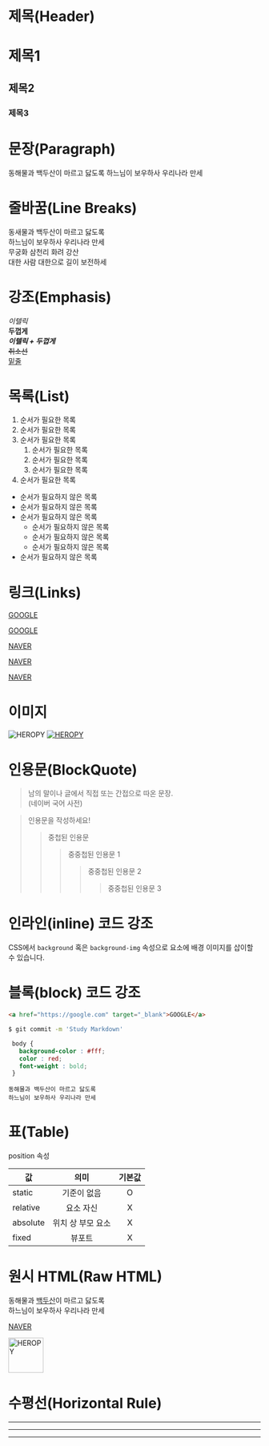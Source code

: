 # 제목(Header)

# 제목1 
## 제목2
### 제목3

# 문장(Paragraph)

동해물과 백두산이 마르고 닳도록
하느님이 보우하사 우리나라 만세

# 줄바꿈(Line Breaks)

동새물과 백두산이 마르고 닳도록  
하느님이 보우하사 우리나라 만세  
무궁화 삼천리 화려 강산 <br>
대한 사람 대한으로 길이 보전하세

# 강조(Emphasis)

_이텔릭_  
**두껍게**  
**_이텔릭 + 두껍게_**  
~~취소선~~  
<u>밑줄</u>  

# 목록(List)

1. 순서가 필요한 목록
1. 순서가 필요한 목록
1. 순서가 필요한 목록
    1. 순서가 필요한 목록
    1. 순서가 필요한 목록
    1. 순서가 필요한 목록
1. 순서가 필요한 목록      


- 순서가 필요하지 않은 목록
- 순서가 필요하지 않은 목록
- 순서가 필요하지 않은 목록
    - 순서가 필요하지 않은 목록
    - 순서가 필요하지 않은 목록
    - 순서가 필요하지 않은 목록
- 순서가 필요하지 않은 목록

# 링크(Links)

<a href="https://google.com">GOOGLE</a>

[GOOGLE](https://google.com)

<a href="https://naver.com" title="NAVER로 이동!">NAVER</a>

[NAVER](https://naver.com "NAVER로 이동!")

<a href="https://naver.com" title="NAVER로 이동!" target="_blank">NAVER</a>

# 이미지
![HEROPY](https://heropy.blog/css/images/logo.png)
[![HEROPY](https://heropy.blog/css/images/logo.png)](https://heropy.blog/css/images/logo.png)

# 인용문(BlockQuote)

 >  남의 말이나 글에서 직접 또는 간접으로 따온 문장.  
 > (네이버 국어 사전)  

> 인용문을 작성하세요!
>> 중첩된 인용문
>>> 중중첩된 인용문 1
>>>> 중중첩된 인용문 2
>>>>> 중중첩된 인용문 3

# 인라인(inline) 코드 강조  

CSS에서 `background` 혹은 `background-img` 속성으로 요소에 배경 이미지를 삽이할 수 있습니다.

# 블록(block) 코드 강조

```html
<a href="https://google.com" target="_blank">GOOGLE</a>
```
```bash
$ git commit -m 'Study Markdown'
```
```css
 body {
   background-color : #fff;
   color : red;
   font-weight : bold;
 }
 ```
 ```plaintext
 동해물과 백두산이 마르고 닳도록  
 하느님이 보우하사 우리나라 만세 
 ```

 # 표(Table)

 position 속성

 값 | 의미 | 기본값
 --|:--:|:--:
 static | 기준이 없음 | O
 relative | 요소 자신 | X
 absolute | 위치 상 부모 요소 | X
 fixed | 뷰포트 | X

 # 원시 HTML(Raw HTML)

 동해물과 <span style="text-decoration: underline;">백두산</span>이 마르고 닳도록  
 하느님이 보우하사 우리나라 만세 

 <a href="https://naver.com" title="NAVER로 이동!" target="_blank">NAVER</a>

 <img width="70" src="https://heropy.blog/css/images/logo.png" alt="HEROPY">

 # 수평선(Horizontal Rule)

 ---

***

___
